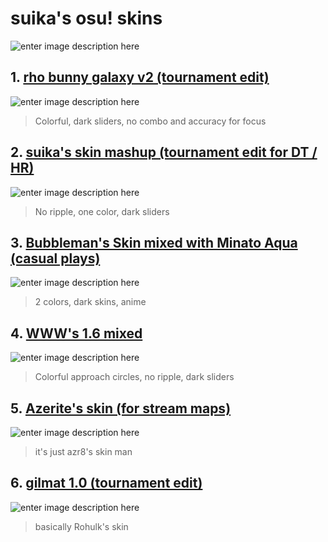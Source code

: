 # suika's osu! skins

![enter image description here](https://i.imgur.com/NqaN8Hx.jpg)

 ## 1. [**rho bunny galaxy v2 (tournament edit)**](https://exreidesu.s-ul.eu/HGAGSUn9)
 ![enter image description here](https://i.imgur.com/PxwTzBo.jpg)
> Colorful, dark sliders, no combo and accuracy for focus
## 2.  [**suika's skin mashup (tournament edit for DT / HR)**](https://exreidesu.s-ul.eu/ZfPIlNzU)
 ![enter image description here](https://osu.ppy.sh/ss/15583672/ebad)
> No ripple, one color, dark sliders
 ## 3. [**Bubbleman's Skin mixed with Minato Aqua (casual plays)**](https://exreidesu.s-ul.eu/OZufgcUR)
 ![enter image description here](https://osu.ppy.sh/ss/15583702/6fe1)
  > 2 colors, dark skins, anime
## 4. [**WWW's 1.6 mixed**](https://exreidesu.s-ul.eu/ez1M0lNd)
![enter image description here](https://osu.ppy.sh/ss/15585824/b299)
> Colorful approach circles, no ripple, dark sliders
## 5. [**Azerite's skin (for stream maps)**](https://exreidesu.s-ul.eu/JkO3FPf2)
![enter image description here](https://osu.ppy.sh/ss/15585852/b389)
> it's just azr8's skin man

## 6. [**gilmat 1.0 (tournament edit)**](https://exreidesu.s-ul.eu/pjLVcPop)
![enter image description here](https://osu.ppy.sh/ss/15585889/a4ee)
> basically Rohulk's skin
